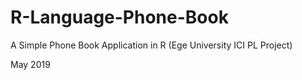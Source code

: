 # R-Language-Phone-Book
A Simple Phone Book Application in R (Ege University ICI PL Project)

May 2019
